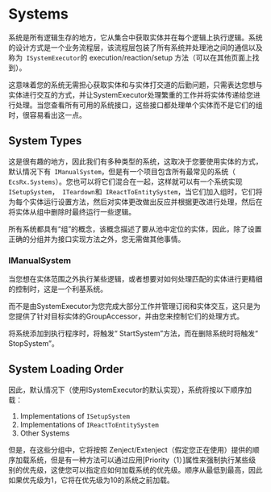 # Systems

系统是所有逻辑生存的地方，它从集合中获取实体并在每个逻辑上执行逻辑。系统的设计方式是一个业务流程层，该流程层包装了所有系统并处理池之间的通信以及称为` ISystemExecutor`的 execution/reaction/setup 方法（可以在其他页面上找到）。

这意味着您的系统无需担心获取实体和与实体打交道的后勤问题，只需表达您想与实体进行交互的方式，并让SystemExecutor处理繁重的工作并将实体传递给您进行处理。当您查看所有可用的系统接口，这些接口都处理单个实体而不是它们的组时，很容易看出这一点。

## System Types

这是很有趣的地方，因此我们有多种类型的系统，这取决于您要使用实体的方式，默认情况下有` IManualSystem`，但是有一个项目包含所有最常见的系统（` EcsRx.Systems`）。您也可以将它们混合在一起，这样就可以有一个系统实现` ISetupSystem`，` ITeardown`和` IReactToEntitySystem`，当它们加入组时，它们将为每个实体运行设置方法，然后对实体更改做出反应并根据更改进行处理，然后在将实体从组中删除时最终运行一些逻辑。

所有系统都具有“组”的概念，该概念描述了要从池中定位的实体，因此，除了设置正确的分组并为接口实现方法之外，您无需做其他事情。

### IManualSystem

当您想在实体范围之外执行某些逻辑，或者想要对如何处理匹配的实体进行更精细的控制时，这是一个利基系统。

而不是由SystemExecutor为您完成大部分工作并管理订阅和实体交互，这只是为您提供了针对目标实体的GroupAccessor，并由您来控制它们的处理方式。

将系统添加到执行程序时，将触发“ StartSystem”方法，而在删除系统时将触发“ StopSystem”。

## System Loading Order

因此，默认情况下（使用ISystemExecutor的默认实现），系统将按以下顺序加载：
1. Implementations of `ISetupSystem`
2. Implementations of `IReactToEntitySystem`
3. Other Systems

但是，在这些分组中，它将按照 Zenject/Extenject（假定您正在使用）提供的顺序加载系统，但是有一种方法可以通过应用[Priority（1）]属性来强制执行某些级别的优先级，这使您可以指定应如何加载系统的优先级。顺序从最低到最高，因此如果优先级为1，它将在优先级为10的系统之前加载。
